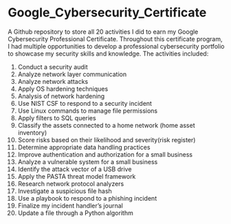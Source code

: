 # Google_Cybersecurity_Certificate
A Github repository to store all 20 activities I did to earn my Google Cybersecurity Professional Certificate. Throughout this certificate program, I had multiple opportunities to develop a professional cybersecurity portfolio to showcase my security skills and knowledge.
The activities included: 
1. Conduct a security audit
2. Analyze network layer communication
3. Analyze network attacks 
4. Apply OS hardening techniques 
5. Analysis of network hardening 
6. Use NIST CSF to respond to a security incident 
7. Use Linux commands to manage file permissions 
8. Apply filters to SQL queries 
9. Classify the assets connected to a home network (home asset inventory) 
10. Score risks based on their likelihood and severity(risk register)
11. Determine appropriate data handling practices
12. Improve authentication and authorization for a small business 
13. Analyze a vulnerable system for a small business
14. Identify the attack vector of a USB drive
15. Apply the PASTA threat model framework
16. Research network protocol analyzers
17. Investigate a suspicious file hash 
18. Use a playbook to respond to a phishing incident 
19. Finalize my incident handler’s journal
20. Update a file through a Python algorithm
